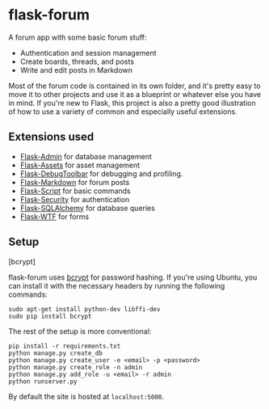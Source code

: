 # flask-forum

A forum app with some basic forum stuff:

- Authentication and session management
- Create boards, threads, and posts
- Write and edit posts in Markdown

Most of the forum code is contained in its own folder, and it's pretty easy to
move it to other projects and use it as a blueprint or whatever else you have
in mind. If you're new to Flask, this project is also a pretty good illustration
of how to use a variety of common and especially useful extensions.

## Extensions used

- [Flask-Admin](http://flask-admin.readthedocs.org/en/latest/) for database management
- [Flask-Assets](http://elsdoerfer.name/docs/flask-assets/) for asset management
- [Flask-DebugToolbar](http://flask-debugtoolbar.readthedocs.org/) for debugging and profiling.
- [Flask-Markdown](http://pythonhosted.org/Flask-Markdown/) for forum posts
- [Flask-Script](http://pythonhosted.org/Flask-Security/) for basic commands
- [Flask-Security](http://pythonhosted.org/Flask-Security/) for authentication
- [Flask-SQLAlchemy](http://pythonhosted.org/Flask-SQLAlchemy/) for database queries
- [Flask-WTF](http://pythonhosted.org/Flask-WTF/) for forms

## Setup

[bcrypt]

flask-forum uses [bcrypt](https://github.com/dstufft/bcrypt/) for password hashing.
If you're using Ubuntu, you can install it with the necessary headers by running
the following commands:

```
sudo apt-get install python-dev libffi-dev
sudo pip install bcrypt
```

The rest of the setup is more conventional:

```
pip install -r requirements.txt
python manage.py create_db
python manage.py create_user -e <email> -p <password>
python manage.py create_role -n admin
python manage.py add_role -u <email> -r admin
python runserver.py
```

By default the site is hosted at `localhost:5000`.

